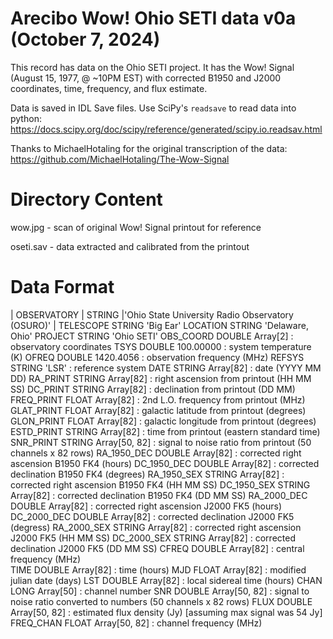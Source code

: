 # Arecibo Wow! Ohio SETI data v0a (October 7, 2024)

This record has data on the Ohio SETI project. It has the Wow! Signal (August 15, 1977, @ ~10PM EST) with corrected B1950 and J2000 coordinates, time, frequency, and flux estimate.

Data is saved in IDL Save files. Use SciPy's `readsave` to read data into python:
https://docs.scipy.org/doc/scipy/reference/generated/scipy.io.readsav.html
   
Thanks to MichaelHotaling for the original transcription of the data:
https://github.com/MichaelHotaling/The-Wow-Signal

# Directory Content

wow.jpg - scan of original Wow! Signal printout for reference

oseti.sav - data extracted and calibrated from the printout

# Data Format

|   OBSERVATORY    | STRING    |'Ohio State University Radio Observatory (OSURO)'   |
   TELESCOPE       STRING    'Big Ear'
   LOCATION        STRING    'Delaware, Ohio'
   PROJECT         STRING    'Ohio SETI'
   OBS_COORD       DOUBLE    Array[2]           : observatory coordinates
   TSYS            DOUBLE           100.00000   : system temperature (K)
   OFREQ           DOUBLE           1420.4056   : observation frequency (MHz)
   REFSYS          STRING    'LSR'              : reference system
   DATE            STRING    Array[82]          : date (YYYY MM DD) 
   RA_PRINT        STRING    Array[82]          : right ascension from printout (HH MM SS)
   DC_PRINT        STRING    Array[82]          : declination from printout (DD MM)
   FREQ_PRINT      FLOAT     Array[82]          : 2nd L.O. frequency from printout (MHz)
   GLAT_PRINT      FLOAT     Array[82]          : galactic latitude from printout (degrees)
   GLON_PRINT      FLOAT     Array[82]          : galactic longitude from printout (degrees)
   ESTD_PRINT      STRING    Array[82]          : time from printout (eastern standard time)
   SNR_PRINT       STRING    Array[50, 82]      : signal to noise ratio from printout (50 channels x 82 rows)
   RA_1950_DEC     DOUBLE    Array[82]          : corrected right ascension B1950 FK4 (hours)
   DC_1950_DEC     DOUBLE    Array[82]          : corrected declination B1950 FK4 (degrees)
   RA_1950_SEX     STRING    Array[82]          : corrected right ascension B1950 FK4 (HH MM SS)
   DC_1950_SEX     STRING    Array[82]          : corrected declination B1950 FK4 (DD MM SS)
   RA_2000_DEC     DOUBLE    Array[82]          : corrected right ascension J2000 FK5 (hours)
   DC_2000_DEC     DOUBLE    Array[82]          : corrected declination J2000 FK5 (degress)
   RA_2000_SEX     STRING    Array[82]          : corrected right ascension J2000 FK5 (HH MM SS)
   DC_2000_SEX     STRING    Array[82]          : corrected declination J2000 FK5 (DD MM SS)
   CFREQ           DOUBLE    Array[82]          : central frequency (MHz)         
   TIME            DOUBLE    Array[82]          : time (hours)
   MJD             FLOAT     Array[82]          : modified julian date (days)
   LST             DOUBLE    Array[82]          : local sidereal time (hours)
   CHAN            LONG      Array[50]          : channel number
   SNR             DOUBLE    Array[50, 82]      : signal to noise ratio converted to numbers (50 channels x 82 rows)
   FLUX            DOUBLE    Array[50, 82]      : estimated flux density (Jy) [assuming max signal was 54 Jy]
   FREQ_CHAN       FLOAT     Array[50, 82]      : channel frequency (MHz)
